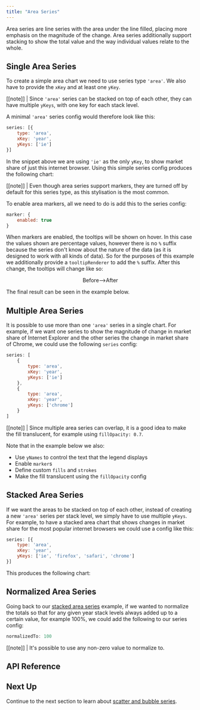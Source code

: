 ```yaml
---
title: "Area Series"
---
```


Area series are line series with the area under the line filled, placing more emphasis on the magnitude of the change. Area series additionally support stacking to show the total value and the way individual values relate to the whole.

## Single Area Series

To create a simple area chart we need to use series type `'area'`. We also have to provide the `xKey` and at least one `yKey`.

[[note]]
| Since `'area'` series can be stacked on top of each other, they can have multiple `yKeys`, with one key for each stack level.

A minimal `'area'` series config would therefore look like this:

```js
series: [{
    type: 'area',
    xKey: 'year',
    yKeys: ['ie']
}]
```

In the snippet above we are using `'ie'` as the only `yKey`, to show market share of just this internet browser. Using this simple series config produces the following chart:

<chart-example title='Single Area Series' name='single-area' type='generated'></chart-example>

[[note]]
| Even though area series support markers, they are turned off by default for this series type, as this stylisation is the most common.

To enable area markers, all we need to do is add this to the series config:

```js
marker: {
    enabled: true
}
```

When markers are enabled, the tooltips will be shown on hover. In this case the values shown are percentage values, however there is no `%` suffix because the series don't know about the nature of the data (as it is designed to work with all kinds of data). So for the purposes of this example we additionally provide a `tooltipRenderer` to add the `%` suffix. After this change, the tooltips will change like so:

<div style="display: flex; justify-content: center;">
    <image-caption src="default-area-tooltip.png" alt="Default Area Tooltip" width="200px" constrained="true">Before</image-caption>
    <div style="margin: auto 0;">--></div>
    <image-caption src="custom-area-tooltip.png" alt="Custom Area Tooltip" width="300px" constrained="true">After</image-caption>
</div>

The final result can be seen in the example below.

<chart-example title='Single Area Series with Markers' name='single-area-markers' type='generated'></chart-example>

## Multiple Area Series

It is possible to use more than one `'area'` series in a single chart. For example, if we want one series to show the magnitude of change in market share of Internet Explorer and the other series the change in market share of Chrome, we could use the following `series` config:

```js
series: [
    {
        type: 'area',
        xKey: 'year',
        yKeys: ['ie']
    },
    {
        type: 'area',
        xKey: 'year',
        yKeys: ['chrome']
    }
]
```

[[note]]
| Since multiple area series can overlap, it is a good idea to make the fill translucent, for example using `fillOpacity: 0.7`.

Note that in the example below we also:

- Use `yNames` to control the text that the legend displays
- Enable `marker`s
- Define custom `fills` and `strokes`
- Make the fill translucent using the `fillOpacity` config

<chart-example title='Multiple Area Series' name='multi-area' type='generated'></chart-example>

## Stacked Area Series

If we want the areas to be stacked on top of each other, instead of creating a new `'area'` series per stack level, we simply have to use multiple `yKeys`. For example, to have a stacked area chart that shows changes in market share for the most popular internet browsers we could use a config like this:

```js
series: [{
    type: 'area',
    xKey: 'year',
    yKeys: ['ie', 'firefox', 'safari', 'chrome']
}]
```

This produces the following chart:

<chart-example title='Stacked Area Series' name='stacked-area' type='generated'></chart-example>

## Normalized Area Series

Going back to our [stacked area series](#example-stacked-area-series) example, if we wanted to normalize the totals so that for any given year stack levels always added up to a certain value, for example 100%, we could add the following to our series config:

```js
normalizedTo: 100
```

[[note]]
| It's possible to use any non-zero value to normalize to.

<chart-example title='Normalized Stacked Area Series' name='normalized-area' type='generated'></chart-example>

## API Reference

<api-documentation source='charts-api/api.json' section='area' config='{ "showSnippets": true }'></api-documentation>

## Next Up

Continue to the next section to learn about [scatter and bubble series](/charts-scatter-series/).
